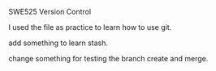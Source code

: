 SWE525 Version Control  

I used the file as practice to learn how to use git.

add something to learn stash.

change something for testing the branch create and merge.